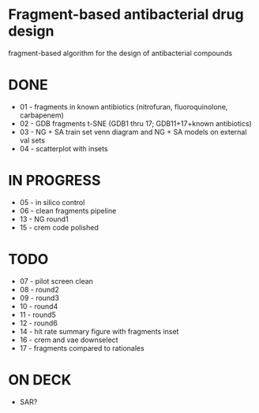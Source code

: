 # Fragment-based antibacterial drug design
fragment-based algorithm for the design of antibacterial compounds

# DONE
* 01 - fragments in known antibiotics (nitrofuran, fluoroquinolone, carbapenem)
* 02 - GDB fragments t-SNE (GDB1 thru 17; GDB11+17+known antibiotics)
* 03 - NG + SA train set venn diagram and NG + SA models on external val sets
* 04 - scatterplot with insets

# IN PROGRESS
* 05 - in silico control
* 06 - clean fragments pipeline
* 13 - NG round1
* 15 - crem code polished

# TODO
* 07 - pilot screen clean
* 08 - round2
* 09 - round3
* 10 - round4
* 11 - round5
* 12 - round6
* 14 - hit rate summary figure with fragments inset
* 16 - crem and vae downselect
* 17 - fragments compared to rationales

# ON DECK

* SAR?
